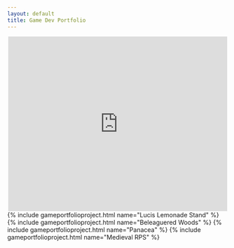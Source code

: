 ```yaml
---
layout: default
title: Game Dev Portfolio
---
```

<div class="container">
  <div class="row gy-10">
    <div class="col-lg-12 col-md-12 col-sm-12 col-12 d-flex">
      <div class="embed-responsive embed-responsive-21by9">
        <iframe id="media-XgL42c2crBM" class="media embed-responsive-item"
        src="https://www.youtube.com/embed/XgL42c2crBM?width=500=400" title="" width="500" height="400" style="    display: block;
        margin: 0 auto;  max-height: 400px; max-width: 100%; outline: none;"
        allow="encrypted-media; picture-in-picture" frameborder="0"></iframe>
      </div>
    </div>
     {% include gameportfolioproject.html name="Lucis Lemonade Stand" %}
     {% include gameportfolioproject.html name="Beleaguered Woods" %}
     {% include gameportfolioproject.html name="Panacea" %}
     {% include gameportfolioproject.html name="Medieval RPS" %}
   
</div>

​